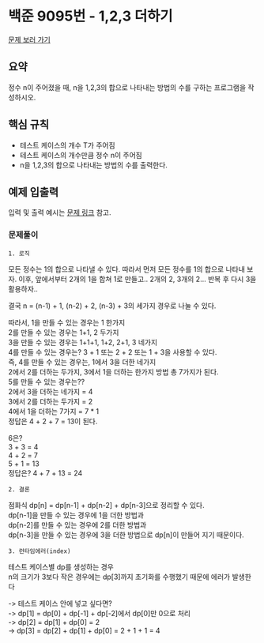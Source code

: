 # 백준 9095번 - 1,2,3 더하기

[문제 보러 가기](https://www.acmicpc.net/problem/9095)

## 요약

정수 n이 주어졌을 때, n을 1,2,3의 합으로 나타내는 방법의 수를 구하는 프로그램을 작성하시오.

## 핵심 규칙

- 테스트 케이스의 개수 T가 주어짐
- 테스트 케이스의 개수만큼 정수 n이 주어짐
- n을 1,2,3의 합으로 나타내는 방법의 수를 출력한다.

## 예제 입출력

입력 및 출력 예시는 [문제 링크](https://www.acmicpc.net/problem/9095) 참고.

### 문제풀이

`1. 로직`

모든 정수는 1의 합으로 나타낼 수 있다.
따라서 먼저 모든 정수를 1의 합으로 나타내 보자.
이후, 앞에서부터 2개의 1을 합쳐 1로 만들고..
2개의 2, 3개의 2...
반복 후 다시 3을 활용하자..

결국 n = (n-1) + 1, (n-2) + 2, (n-3) + 3의 세가지 경우로 나눌 수 있다.

따라서,
1을 만들 수 있는 경우는 1 한가지  
2를 만들 수 있는 경우는 1+1, 2 두가지  
3을 만들 수 있는 경우는 1+1+1, 1+2, 2+1, 3 네가지  
4를 만들 수 있는 경우는? 3 + 1 또는 2 + 2 또는 1 + 3을 사용할 수 있다.  
즉, 4를 만들 수 있는 경우는, 1에서 3을 더한 네가지  
2에서 2를 더하는 두가지, 3에서 1을 더하는 한가지 방법 총 7가지가 된다.  
5를 만들 수 있는 경우는??  
2에서 3을 더하는 네가지 = 4  
3에서 2를 더하는 두가지 = 2  
4에서 1을 더하는 7가지 = 7 * 1  
정답은 4 + 2 + 7 = 13이 된다.  

6은?  
3 + 3 = 4  
4 + 2 = 7  
5 + 1 = 13  
정답은? 4 + 7 + 13 = 24  

`2. 결론`  

점화식 dp[n] = dp[n-1] + dp[n-2] + dp[n-3]으로 정리할 수 있다.  
dp[n-1]을 만들 수 있는 경우에 1을 더한 방법과  
dp[n-2]를 만들 수 있는 경우에 2를 더한 방법과  
dp[n-3]을 만들 수 있는 경우에 3을 더한 방법으로 dp[n]이 만들어 지기 때문이다.  

`3. 런타임에러(index)`

테스트 케이스별 dp를 생성하는 경우  
n의 크기가 3보다 작은 경우에는 dp[3]까지 초기화를 수행했기 때문에
에러가 발생한다  

-> 테스트 케이스 안에 넣고 싶다면?  
-> dp[1] = dp[0] + dp[-1] + dp[-2]에서 dp[0]만 0으로 처리  
-> dp[2] = dp[1] + dp[0] = 2  
-> dp[3] = dp[2] + dp[1] + dp[0] = 2 + 1 + 1 = 4  
